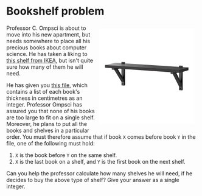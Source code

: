 # Bookshelf problem

<img src="bookshelf.JPG" align="right" width="250px" style="margin: 10px;">

Professor C. Ompsci is about to move into his new apartment, but needs somewhere
to place all his precious books about computer science. He has taken a liking
to [this shelf from IKEA](https://www.ikea.com/no/no/catalog/products/S39007500/),
but isn't quite sure how many of them he will need.

He has given you [this file](./input), which contains a list of each book's
thickness in centimetres as an integer. Professor Ompsci has assured you that none of his
books are too large to fit on a single shelf. Moreover, he plans to put all the
books and shelves in a particular order. You must therefore assume that if book
`X` comes before book `Y` in the file, one of the following must hold:

1. `X` is the book before `Y` on the same shelf.
2. `X` is the last book on a shelf, and `Y` is the first book on the next shelf.

Can you help the professor calculate how many shelves he will need, if he
decides to buy the above type of shelf? Give your answer as a single integer.
